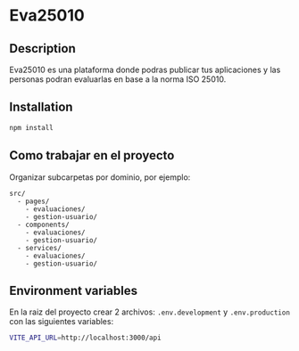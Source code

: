 # Eva25010

## Description

Eva25010 es una plataforma donde podras publicar tus aplicaciones y las personas podran evaluarlas en base a la norma ISO 25010.

## Installation

```bash
npm install
```

## Como trabajar en el proyecto

Organizar subcarpetas por dominio, por ejemplo:

```
src/
  - pages/
    - evaluaciones/
    - gestion-usuario/
  - components/
    - evaluaciones/
    - gestion-usuario/
  - services/
    - evaluaciones/
    - gestion-usuario/
```

## Environment variables

En la raiz del proyecto crear 2 archivos: `.env.development` y `.env.production` con las siguientes variables:

```bash
VITE_API_URL=http://localhost:3000/api
```
